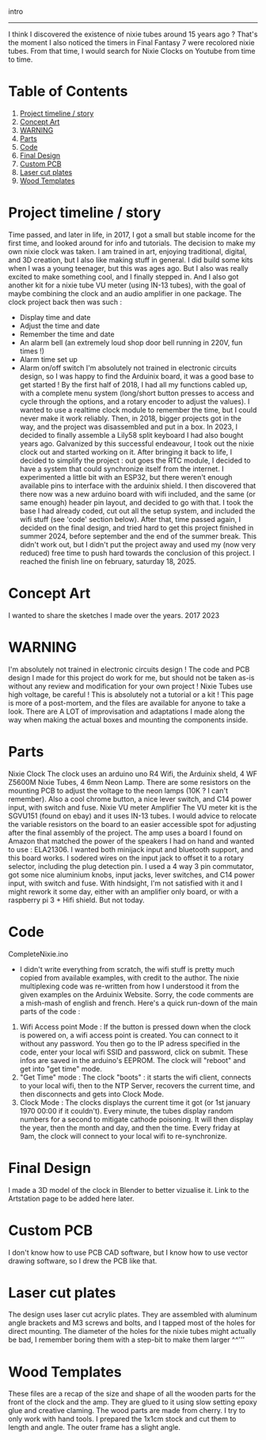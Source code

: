 intro
___________________________
I think I discovered the existence of nixie tubes around 15 years ago ? That's the moment I also noticed the timers in Final Fantasy 7 were recolored nixie tubes. From that time, I would search for Nixie Clocks on Youtube from time to time.

# Table of Contents

1. [Project timeline / story](#timeline)
2. [Concept Art](#concept)
3. [WARNING](#warning)
4. [Parts](#parts)
5. [Code](#code)
6. [Final Design](#design)
7. [Custom PCB](#pcb)
8. [Laser cut plates](#plates)
9. [Wood Templates](#wood)

# Project timeline / story <a name="timeline"></a>

Time passed, and later in life, in 2017, I got a small but stable income for the first time, and looked around for info and tutorials.
The decision to make my own nixie clock was taken. I am trained in art, enjoying traditional, digital, and 3D creation, but I also like making stuff in general. I did build some kits when I was a young teenager, but this was ages ago. But I also was really excited to make something cool, and I finally stepped in.
And I also got another kit for a nixie tube VU meter (using IN-13 tubes), with the goal of maybe combining the clock and an audio amplifier in one package.
The clock project back then was such :
- Display time and date
- Adjust the time and date
- Remember the time and date
- An alarm bell (an extremely loud shop door bell running in 220V, fun times !)
- Alarm time set up
- Alarm on/off switch
I'm absolutely not trained in electronic circuits design, so I was happy to find the Arduinix board, it was a good base to get started !
By the first half of 2018, I had all my functions cabled up, with a complete menu system (long/short button presses to access and cycle through the options, and a rotary encoder to adjust the values). I wanted to use a realtime clock module to remember the time, but I could never make it work reliably.
Then, in 2018, bigger projects got in the way, and the project was disassembled and put in a box.
In 2023, I decided to finally assemble a Lily58 split keyboard I had also bought years ago. Galvanized by this successful endeavour, I took out the nixie clock out and started working on it.
After bringing it back to life, I decided to simplify the project : out goes the RTC module, I decided to have a system that could synchronize itself from the internet.
I experimented a little bit with an ESP32, but there weren't enough available pins to interface with the arduinix shield. I then discovered that there now was a new arduino board with wifi included, and the same (or same enough) header pin layout, and decided to go with that.
I took the base I had already coded, cut out all the setup system, and included the wifi stuff (see 'code' section below).
After that, time passed again, I decided on the final design, and tried hard to get this project finished in summer 2024, before september and the end of the summer break. This didn't work out, but I didn't put the project away and used my (now very reduced) free time to push hard towards the conclusion of this project.
I reached the finish line on february, saturday 18, 2025.

# Concept Art <a name="concept"></a>

I wanted to share the sketches I made over the years.
2017
2023

 
# WARNING <a name="warning"></a>

I'm absolutely not trained in electronic circuits design !
The code and PCB design I made for this project do work for me, but should not be taken as-is without any review and modification for your own project !
Nixie Tubes use high voltage, be careful !
This is absolutely not a tutorial or a kit ! This page is more of a post-mortem, and the files are available for anyone to take a look. There are A LOT of improvisation and adaptations I made along the way when making the actual boxes and mounting the components inside.

# Parts <a name="parts"></a>

Nixie Clock
The clock uses an arduino uno R4 Wifi, the Arduinix sheld, 4 WF Z5600M Nixie Tubes, 4 6mm Neon Lamp. There are some resistors on the mounting PCB to adjust the voltage to the neon lamps (10K ? I can't remember). Also a cool chrome button, a nice lever switch, and C14 power input, with switch and fuse.
Nixie VU meter Amplifier
The VU meter kit is the SGVU151 (found on ebay) and it uses IN-13 tubes. I would advice to relocate the variable resistors on the board to an easier accessible spot for adjusting after the final assembly of the project.
The amp uses a board I found on Amazon that matched the power of the speakers I had on hand and wanted to use : ELA21306. I wanted both minijack input and bluetooth support, and this board works. I sodered wires on the input jack to offset it to a rotary selector, including the plug detection pin. I used a 4 way 3 pin commutator, got some nice aluminium knobs, input jacks, lever switches, and C14 power input, with switch and fuse.
With hindsight, I'm not satisfied with it and I might rework it some day, either with an amplifier only board, or with a raspberry pi 3 + Hifi shield. But not today.

# Code <a name="code"></a>

CompleteNixie.ino
- I didn't write everything from scratch, the wifi stuff is pretty much copied from available examples, with credit to the author. The nixie multiplexing code was re-written from how I understood it from the given examples on the Arduinix Website.
Sorry, the code comments are a mish-mash of english and french.
Here's a quick run-down of the main parts of the code :
1. Wifi Access point Mode :
If the button is pressed down when the clock is powered on, a wifi access point is created. You can connect to it without any password. You then go to the IP adress specified in the code, enter your local wifi SSID and password, click on submit. These infos are saved in the arduino's EEPROM. The clock will "reboot" and get into "get time" mode.
2. "Get Time" mode :
The clock "boots" : it starts the wifi client, connects to your local wifi, then to the NTP Server, recovers the current time, and then disconnects and gets into Clock Mode.
3. Clock Mode :
The clocks displays the current time it got (or 1st january 1970 00:00 if it couldn't).
Every minute, the tubes display random numbers for a second to mitigate cathode poisoning. It will then display the year, then the month and day, and then the time.
Every friday at 9am, the clock will connect to your local wifi to re-synchronize.

# Final Design <a name="design"></a>

I made a 3D model of the clock in Blender to better vizualise it.
Link to the Artstation page to be added here later.

# Custom PCB <a name="pcb"></a>

I don't know how to use PCB CAD software, but I know how to use vector drawing software, so I drew the PCB like that.

# Laser cut plates <a name="plates"></a>

The design uses laser cut acrylic plates. They are assembled with aluminum angle brackets and M3 screws and bolts, and I tapped most of the holes for direct mounting.
The diameter of the holes for the nixie tubes might actually be bad, I remember boring them with a step-bit to make them larger ^^'''

# Wood Templates <a name="wood"></a>

These files are a recap of the size and shape of all the wooden parts for the front of the clock and the amp. They are glued to it using slow setting epoxy glue and creative claming.
The wood parts are made from cherry. I try to only work with hand tools. I prepared the 1x1cm stock and cut them to length and angle. The outer frame has a slight angle.
